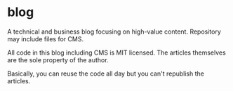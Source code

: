 # blog
A technical and business blog focusing on high-value content. Repository may include files for CMS.

All code in this blog including CMS is MIT licensed. The articles themselves are the sole property of the author.

Basically, you can reuse the code all day but you can't republish the articles.
